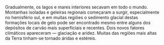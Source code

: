 ﻿Gradualmente, os lagos e mares interiores secavam em todo o mundo. Montanhas isoladas e geleiras regionais começaram a surgir, especialmente no hemisfério sul, e em muitas regiões o sedimento glacial destas formações locais de gelo pode ser encontrado mesmo entre alguns dos depósitos de carvão mais superficiais e recentes. Dois novos fatores climáticos apareceram —  glaciação e aridez. Muitas das regiões mais altas da Terra tinham-se tornado áridas e estéreis.